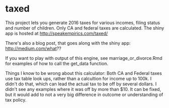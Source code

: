 # taxed

This project lets you generate 2016 taxes for various incomes, filing status and number of children. Only CA and federal taxes are calculated. The shiny app is hosted at http://speakempirics.com/taxed/ 

There's also a blog post, that goes along with the shiny app: http://medium.com/what??

If you want to play with output of this engine, see marriage_or_divorce.Rmd for examples of how to call the get_data function. 

Things I know to be wrong about this calculator:
Both CA and Federal taxes use tax table look ups, rather than a calcultion for income up to 100k. I didn't do that, which can lead the actual tax to be off by several dollars. I didn't see any examples where it was off by more than $10. It can be fixed, but it would add to not a very big difference in outcome or understanding of tax policy.

